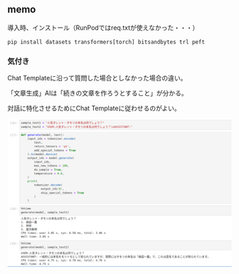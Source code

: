 ## memo

導入時、インストール（RunPodではreq.txtが使えなかった・・・）

```
pip install datasets transformers[torch] bitsandbytes trl peft
```

### 気付き

Chat Templateに沿って質問した場合としなかった場合の違い。

「文章生成」AIは「続きの文章を作ろうとすること」が分かる。

対話に特化させるためにChat Templateに従わせるのがよい。

![](asset/image1.png)

